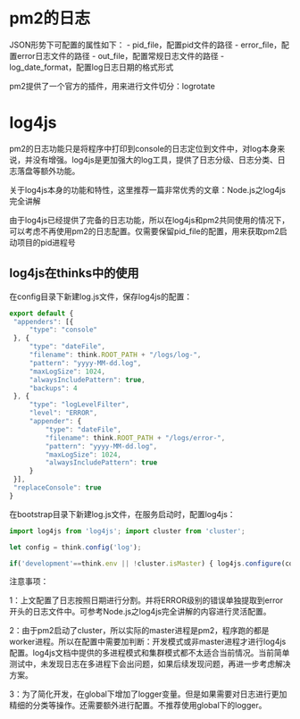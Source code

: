 # pm2的日志

JSON形势下可配置的属性如下： - pid_file，配置pid文件的路径 - error_file，配置error日志文件的路径 - out_file，配置常规日志文件的路径 - log_date_format，配置log日志日期的格式形式

pm2提供了一个官方的插件，用来进行文件切分：logrotate

# log4js

pm2的日志功能只是将程序中打印到console的日志定位到文件中，对log本身来说，并没有增强。log4js是更加强大的log工具，提供了日志分级、日志分类、日志落盘等额外功能。

关于log4js本身的功能和特性，这里推荐一篇非常优秀的文章：Node.js之log4js完全讲解

由于log4js已经提供了完备的日志功能，所以在log4js和pm2共同使用的情况下，可以考虑不再使用pm2的日志配置。仅需要保留pid_file的配置，用来获取pm2启动项目的pid进程号

## log4js在thinks中的使用

在config目录下新建log.js文件，保存log4js的配置：

```js
export default {
 "appenders": [{
     "type": "console"
 }, {
     "type": "dateFile",
     "filename": think.ROOT_PATH + "/logs/log-",
     "pattern": "yyyy-MM-dd.log",
     "maxLogSize": 1024,
     "alwaysIncludePattern": true,
     "backups": 4
 }, {
     "type": "logLevelFilter",
     "level": "ERROR",
     "appender": {
         "type": "dateFile",
         "filename": think.ROOT_PATH + "/logs/error-",
         "pattern": "yyyy-MM-dd.log",
         "maxLogSize": 1024,
         "alwaysIncludePattern": true
     }
 }],
 "replaceConsole": true
}
```

在bootstrap目录下新建log.js文件，在服务启动时，配置log4js： 

```js 
import log4js from 'log4js'; import cluster from 'cluster';

let config = think.config('log');

if('development'==think.env || !cluster.isMaster) { log4js.configure(config); log4js.setGlobalLogLevel(log4js.levels.trace); global.logger = log4js.getLogger(); } 
```

注意事项：

1：上文配置了日志按照日期进行分割。并将ERROR级别的错误单独提取到error开头的日志文件中。可参考Node.js之log4js完全讲解的内容进行灵活配置。

2：由于pm2启动了cluster，所以实际的master进程是pm2，程序跑的都是worker进程。所以在配置中需要加判断：开发模式或非master进程才进行log4js配置。log4js文档中提供的多进程模式和集群模式都不太适合当前情况。当前简单测试中，未发现日志在多进程下会出问题，如果后续发现问题，再进一步考虑解决方案。

3：为了简化开发，在global下增加了logger变量。但是如果需要对日志进行更加精细的分类等操作。还需要额外进行配置。不推荐使用global下的logger。
